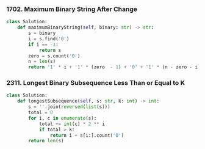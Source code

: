 ### 1702. Maximum Binary String After Change

```python
class Solution:
    def maximumBinaryString(self, binary: str) -> str:
        s = binary
        i = s.find('0')
        if i == -1:
            return s
        zero = s.count('0')
        n = len(s)
        return '1' * i + '1' * (zero  - 1) + '0' + '1' * (n - zero - i)
```

### 2311. Longest Binary Subsequence Less Than or Equal to K

```python
class Solution:
    def longestSubsequence(self, s: str, k: int) -> int:
        s = ''.join(reversed(list(s)))
        total = 0
        for i, c in enumerate(s):
            total += int(c) * 2 ** i 
            if total > k:
                return i + s[i:].count('0')
        return len(s)
```